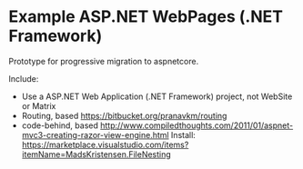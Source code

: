 ﻿# Example ASP.NET WebPages (.NET Framework)

Prototype for progressive migration to aspnetcore.

Include:
* Use a ASP.NET Web Application (.NET Framework) project, not WebSite or Matrix 
* Routing, based https://bitbucket.org/pranavkm/routing
* code-behind, based http://www.compiledthoughts.com/2011/01/aspnet-mvc3-creating-razor-view-engine.html
	Install: https://marketplace.visualstudio.com/items?itemName=MadsKristensen.FileNesting